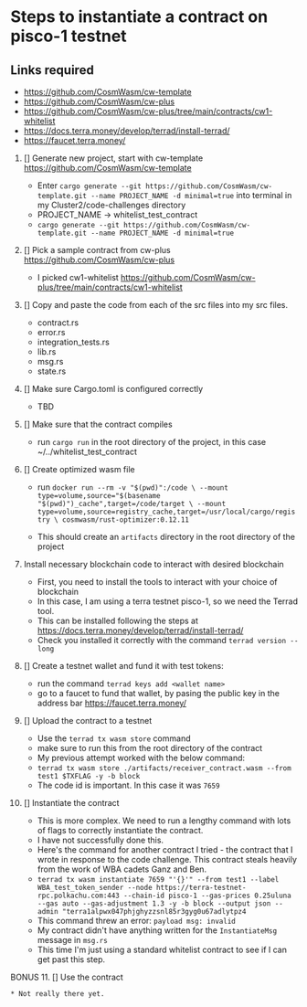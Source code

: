 # Steps to instantiate a contract on pisco-1 testnet

## Links required

* https://github.com/CosmWasm/cw-template
* https://github.com/CosmWasm/cw-plus
* https://github.com/CosmWasm/cw-plus/tree/main/contracts/cw1-whitelist
* https://docs.terra.money/develop/terrad/install-terrad/
* https://faucet.terra.money/


1. [] Generate new project, start with cw-template https://github.com/CosmWasm/cw-template

    * Enter `cargo generate --git https://github.com/CosmWasm/cw-template.git --name PROJECT_NAME -d minimal=true` into terminal in my Cluster2/code-challenges directory
    * PROJECT_NAME -> whitelist_test_contract
    * `cargo generate --git https://github.com/CosmWasm/cw-template.git --name PROJECT_NAME -d minimal=true`

2. [] Pick a sample contract from cw-plus https://github.com/CosmWasm/cw-plus

    * I picked cw1-whitelist https://github.com/CosmWasm/cw-plus/tree/main/contracts/cw1-whitelist

3. [] Copy and paste the code from each of the src files into my src files.

    * contract.rs
    * error.rs
    * integration_tests.rs
    * lib.rs
    * msg.rs
    * state.rs

4. [] Make sure Cargo.toml is configured correctly

    * TBD

5. [] Make sure that the contract compiles

    * run `cargo run` in the root directory of the project, in this case ~/../whitelist_test_contract

6. [] Create optimized wasm file

    * run `docker run --rm -v "$(pwd)":/code \
  --mount type=volume,source="$(basename "$(pwd)")_cache",target=/code/target \
  --mount type=volume,source=registry_cache,target=/usr/local/cargo/registry \
  cosmwasm/rust-optimizer:0.12.11`

    * This should create an `artifacts` directory in the root directory of the project

7. Install necessary blockchain code to interact with desired blockchain

    * First, you need to install the tools to interact with your choice of blockchain
    * In this case, I am using a terra testnet pisco-1, so we need the Terrad tool.
    * This can be installed following the steps at https://docs.terra.money/develop/terrad/install-terrad/
    * Check you installed it correctly with the command `terrad version --long`

8. [] Create a testnet wallet and fund it with test tokens:

    * run the command `terrad keys add <wallet name>`
    * go to a faucet to fund that wallet, by pasing the public key in the address bar https://faucet.terra.money/

9. [] Upload the contract to a testnet

    * Use the `terrad tx wasm store` command
    * make sure to run this from the root directory of the contract
    * My previous attempt worked with the below command:
    * `terrad tx wasm store ./artifacts/receiver_contract.wasm --from test1 $TXFLAG -y -b block`
    * The code id is important. In this case it was `7659`



10. [] Instantiate the contract

    * This is more complex. We need to run a lengthy command with lots of flags to correctly instantiate the contract.
    * I have not successfully done this.
    * Here's the command for another contract I tried - the contract that I wrote in response to the code challenge. This contract steals heavily from the work of WBA cadets Ganz and Ben.
    * `terrad tx wasm instantiate 7659 "'{}'" --from test1 --label WBA_test_token_sender --node https://terra-testnet-rpc.polkachu.com:443 --chain-id pisco-1 --gas-prices 0.25uluna --gas auto --gas-adjustment 1.3 -y -b block --output json --admin "terra1alpwx047phjghyzzsnl85r3gyg0u67adlytpz4`
    * This command threw an error: `payload msg: invalid`
    * My contract didn't have anything written for the `InstantiateMsg` message in `msg.rs`
    * This time I'm just using a standard whitelist contract to see if I can get past this step.

BONUS 11. [] Use the contract

    * Not really there yet.

